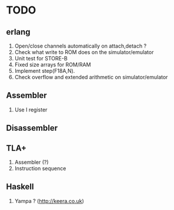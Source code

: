 TODO
====

erlang
------
1.  Open/close channels automatically on attach,detach ?
2.  Check what write to ROM does on the simulator/emulator
3.  Unit test for STORE-B
4.  Fixed size arrays for ROM/RAM
5.  Implement step(F18A,N).
6.  Check overflow and extended arithmetic on simulator/emulator


Assembler
---------
1. Use I register 

Disassembler
------------

TLA+
----
1. Assembler (?)
2. Instruction sequence

Haskell
-------
1. Yampa ? (http://keera.co.uk)
